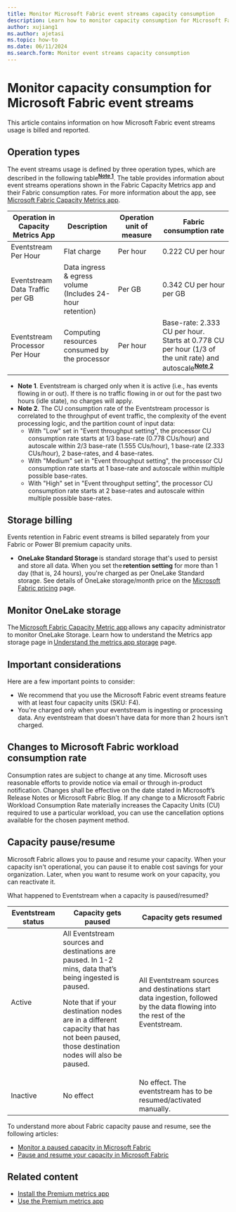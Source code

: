 ```yaml
---
title: Monitor Microsoft Fabric event streams capacity consumption
description: Learn how to monitor capacity consumption for Microsoft Fabric event streams.
author: xujiang1
ms.author: ajetasi
ms.topic: how-to 
ms.date: 06/11/2024
ms.search.form: Monitor event streams capacity consumption
---
```


# Monitor capacity consumption for Microsoft Fabric event streams

This article contains information on how Microsoft Fabric event streams usage is billed and reported. 

## Operation types
The event streams usage is defined by three operation types, which are described in the following table<sup>**[Note 1](Note-1)**</sup>. The table provides information about event streams operations shown in the Fabric Capacity Metrics app and their Fabric consumption rates. For more information about the app, see [Microsoft Fabric Capacity Metrics app](../../enterprise/metrics-app.md).
 

| Operation in Capacity Metrics App | Description | Operation unit of measure | Fabric consumption rate |
| --------------------------------- | ----------- | ------------------------- | ----------------------- |
| Eventstream Per Hour | Flat charge | Per hour | 0.222 CU per hour |
| Eventstream Data Traffic per GB | Data ingress & egress volume <br/> (Includes 24-hour retention) | Per GB | 0.342 CU per hour per GB |
| Eventstream Processor Per Hour | Computing resources consumed by the processor | Per hour | Base-rate: 2.333 CU per hour. Starts at 0.778 CU per hour (1/3 of the unit rate) and autoscale<sup>**[Note 2](Note-2)**</sup>  |

* <a id="Note-1"></a>**Note 1**. Eventstream is charged only when it is active (i.e., has events flowing in or out). If there is no traffic flowing in or out for the past two hours (idle state), no charges will apply.
* <a id="Note-2"></a>**Note 2**. The CU consumption rate of the Eventstream processor is correlated to the throughput of event traffic, the complexity of the event processing logic, and the partition count of input data:
   * With "Low" set in "Event throughput setting", the processor CU consumption rate starts at 1/3 base-rate (0.778 CUs/hour) and autoscale within 2/3 base-rate (1.555 CUs/hour), 1 base-rate (2.333 CUs/hour), 2 base-rates, and 4 base-rates.
   * With "Medium" set in "Event throughput setting", the processor CU consumption rate starts at 1 base-rate and autoscale within multiple possible base-rates.
   * With "High" set in "Event throughput setting", the processor CU consumption rate starts at 2 base-rates and autoscale within multiple possible base-rates.


## Storage billing
Events retention in Fabric event streams is billed separately from your Fabric or Power BI premium capacity units.  

* **OneLake Standard Storage** is standard storage that's used to persist and store all data. When you set the **retention setting** for more than 1 day (that is, 24 hours), you're charged as per OneLake Standard storage. See details of OneLake storage/month price on the [Microsoft Fabric pricing](https://azure.microsoft.com/pricing/details/microsoft-fabric/) page. 

## Monitor OneLake storage 

The [Microsoft Fabric Capacity Metric app](../../enterprise/metrics-app.md) allows any capacity administrator to monitor OneLake Storage. Learn how to understand the Metrics app storage page in [Understand the metrics app storage](../../enterprise/metrics-app-storage-page.md) page.

## Important considerations
Here are a few important points to consider:

- We recommend that you use the Microsoft Fabric event streams feature with at least four capacity units (SKU: F4).
- You're charged only when your eventstream is ingesting or processing data. Any eventstream that doesn't have data for more than 2 hours isn't charged.  

## Changes to Microsoft Fabric workload consumption rate 
Consumption rates are subject to change at any time. Microsoft uses reasonable efforts to provide notice via email or through in-product notification. Changes shall be effective on the date stated in Microsoft’s Release Notes or Microsoft Fabric Blog. If any change to a Microsoft Fabric Workload Consumption Rate materially increases the Capacity Units (CU) required to use a particular workload, you can use the cancellation options available for the chosen payment method. 

## Capacity pause/resume 

Microsoft Fabric allows you to pause and resume your capacity. When your capacity isn't operational, you can pause it to enable cost savings for your organization. Later, when you want to resume work on your capacity, you can reactivate it. 

What happened to Eventstream when a capacity is paused/resumed?
 
| Eventstream status | Capacity gets paused | Capacity gets resumed |
| --- | -------------- | -------------- | 
| Active | All Eventstream sources and destinations are paused. In 1-2 mins, data that’s being ingested is paused. <p>Note that if your destination nodes are in a different capacity that has not been paused, those destination nodes will also be paused.</p> | All Eventstream sources and destinations start data ingestion, followed by the data flowing into the rest of the Eventstream. |
| Inactive | No effect | No effect. The eventstream has to be resumed/activated manually. |

To understand more about Fabric capacity pause and resume, see the following articles: 

- [Monitor a paused capacity in Microsoft Fabric](../../enterprise/monitor-paused-capacity.md)
- [Pause and resume your capacity in Microsoft Fabric](../../enterprise/pause-resume.md)

## Related content 

- [Install the Premium metrics app](/power-bi/enterprise/service-premium-install-app)
- [Use the Premium metrics app](/power-bi/enterprise/service-premium-metrics-app)
